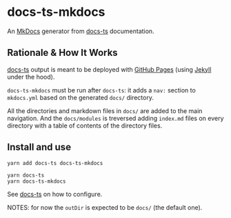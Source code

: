 # docs-ts-mkdocs

An [MkDocs](https://www.mkdocs.org/) generator from [docs-ts](https://github.com/gcanti/docs-ts) documentation.

## Rationale & How It Works

[docs-ts](https://github.com/gcanti/docs-ts) output is meant to be deployed with
[GitHub Pages](https://pages.github.com/) (using [Jekyll](https://jekyllrb.com/) under the hood).

`docs-ts-mkdocs` must be run after `docs-ts`: it adds a `nav:` section to `mkdocs.yml` based on the generated `docs/`
directory.

All the directories and markdown files in `docs/` are added to the main navigation. And the `docs/modules` is treversed
adding `index.md` files on every directory with a table of contents of the directory files.

## Install and use

```
yarn add docs-ts docs-ts-mkdocs
```

```
yarn docs-ts
yarn docs-ts-mkdocs
```

See [docs-ts](https://github.com/gcanti/docs-ts) on how to configure.

NOTES: for now the `outDir` is expected to be `docs/` (the default one).
